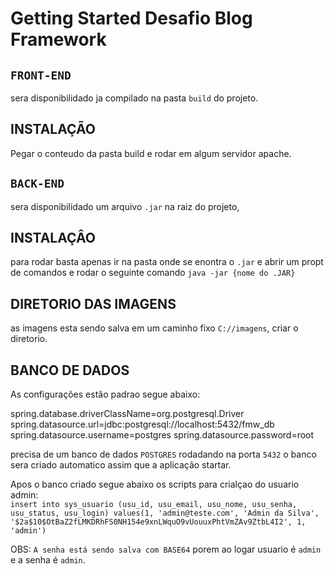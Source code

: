 # Getting Started Desafio Blog Framework



## `FRONT-END`
sera disponibilidado ja compilado na pasta `build` do projeto.

## INSTALAÇÃO
Pegar o conteudo da pasta build e rodar em algum servidor apache.




## `BACK-END`
sera disponibilidado um arquivo `.jar` na raiz do projeto, 

## INSTALAÇÂO
para rodar basta apenas ir na pasta onde se enontra o `.jar` e abrir um propt de comandos e rodar o seguinte comando `java -jar {nome do .JAR}`

## DIRETORIO DAS IMAGENS
as imagens esta sendo salva em um caminho fixo `C://imagens`, criar o diretorio.

## BANCO DE DADOS

As configurações estão padrao segue abaixo: 

spring.database.driverClassName=org.postgresql.Driver
spring.datasource.url=jdbc:postgresql://localhost:5432/fmw_db
spring.datasource.username=postgres
spring.datasource.password=root

precisa de um banco de dados `POSTGRES` rodadando na porta `5432` o banco sera criado automatico assim que a aplicação startar.

Apos o banco criado segue abaixo os scripts para crialçao do usuario admin:   
`insert into sys_usuario (usu_id, usu_email, usu_nome, usu_senha, usu_status, usu_login)
values(1, 'admin@teste.com', 'Admin da Silva', '$2a$10$OtBaZ2fLMKDRhFS0NH154e9xnLWquO9vUouuxPhtVmZAv9ZtbL4I2', 1, 'admin') `

OBS: `A senha está sendo salva com BASE64` porem ao logar usuario é `admin` e a senha é `admin`.








